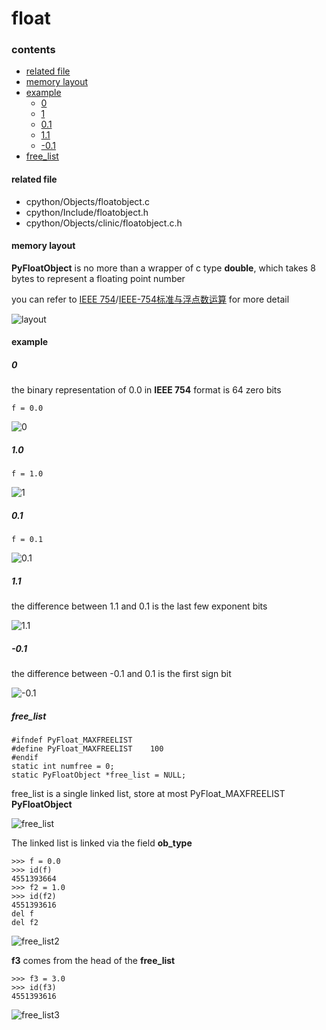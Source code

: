 # float

### contents

* [related file](#related-file)
* [memory layout](#memory-layout)
* [example](#example)
    * [0](#0)
    * [1](#1)
    * [0.1](#0.1)
    * [1.1](#1.1)
    * [-0.1](#-0.1)
* [free_list](#free_list)

#### related file
* cpython/Objects/floatobject.c
* cpython/Include/floatobject.h
* cpython/Objects/clinic/floatobject.c.h

#### memory layout

**PyFloatObject** is no more than a wrapper of c type **double**, which takes 8 bytes to represent a floating point number

you can refer to [IEEE 754](https://en.wikipedia.org/wiki/IEEE_754-1985)/[IEEE-754标准与浮点数运算](https://blog.csdn.net/m0_37972557/article/details/84594879) for more detail

![layout](https://github.com/zpoint/CPython-Internals/blob/master/BasicObject/float/layout.png)

#### example

##### 0

the binary representation of 0.0 in **IEEE 754** format is 64 zero bits

    f = 0.0

![0](https://github.com/zpoint/CPython-Internals/blob/master/BasicObject/float/0.png)

##### 1.0

    f = 1.0

![1](https://github.com/zpoint/CPython-Internals/blob/master/BasicObject/float/1.png)

##### 0.1

    f = 0.1

![0.1](https://github.com/zpoint/CPython-Internals/blob/master/BasicObject/float/0.1.png)

##### 1.1

the difference between 1.1 and 0.1 is the last few exponent bits

![1.1](https://github.com/zpoint/CPython-Internals/blob/master/BasicObject/float/1.1.png)

##### -0.1

the difference between -0.1 and 0.1 is the first sign bit

![-0.1](https://github.com/zpoint/CPython-Internals/blob/master/BasicObject/float/-0.1.png)

##### free_list

    #ifndef PyFloat_MAXFREELIST
    #define PyFloat_MAXFREELIST    100
    #endif
    static int numfree = 0;
    static PyFloatObject *free_list = NULL;

free_list is a single linked list, store at most PyFloat_MAXFREELIST **PyFloatObject**

![free_list](https://github.com/zpoint/CPython-Internals/blob/master/BasicObject/float/free_list.png)

The linked list is linked via the field **ob_type**

    >>> f = 0.0
    >>> id(f)
    4551393664
    >>> f2 = 1.0
    >>> id(f2)
    4551393616
    del f
    del f2

![free_list2](https://github.com/zpoint/CPython-Internals/blob/master/BasicObject/float/free_list2.png)

**f3** comes from the head of the **free_list**

    >>> f3 = 3.0
    >>> id(f3)
    4551393616

![free_list3](https://github.com/zpoint/CPython-Internals/blob/master/BasicObject/float/free_list3.png)
